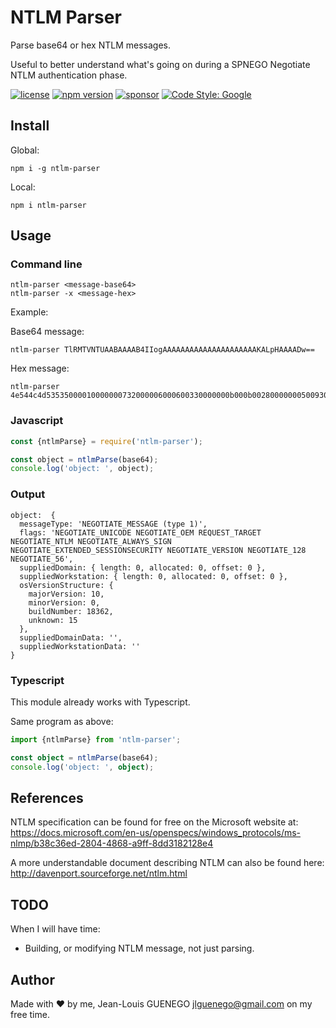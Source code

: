 # NTLM Parser

Parse base64 or hex NTLM messages.

Useful to better understand what's going on during a SPNEGO Negotiate NTLM authentication phase.

[![license](https://img.shields.io/badge/license-ISC-green.svg)](./LICENSE)
[![npm version](https://badge.fury.io/js/node-expose-sspi.svg)](https://badge.fury.io/js/ntlm-parser)
[![sponsor](https://img.shields.io/badge/github-sponsor-blue.svg)](https://github.com/sponsors/jlguenego)
[![Code Style: Google](https://img.shields.io/badge/code%20style-google-blueviolet.svg)](https://github.com/google/gts)

## Install

Global:

```
npm i -g ntlm-parser
```

Local:

```
npm i ntlm-parser
```

## Usage

### Command line

```
ntlm-parser <message-base64>
ntlm-parser -x <message-hex>
```

Example:

Base64 message:

```
ntlm-parser TlRMTVNTUAABAAAAB4IIogAAAAAAAAAAAAAAAAAAAAAKALpHAAAADw==
```

Hex message:

```
ntlm-parser 4e544c4d53535000010000000732000006000600330000000b000b0028000000050093080000000f574f524b53544154494f4e444f4d41494e
```

### Javascript

```js
const {ntlmParse} = require('ntlm-parser');

const object = ntlmParse(base64);
console.log('object: ', object);
```

### Output

```
object:  {
  messageType: 'NEGOTIATE_MESSAGE (type 1)',
  flags: 'NEGOTIATE_UNICODE NEGOTIATE_OEM REQUEST_TARGET NEGOTIATE_NTLM NEGOTIATE_ALWAYS_SIGN NEGOTIATE_EXTENDED_SESSIONSECURITY NEGOTIATE_VERSION NEGOTIATE_128 NEGOTIATE_56',
  suppliedDomain: { length: 0, allocated: 0, offset: 0 },
  suppliedWorkstation: { length: 0, allocated: 0, offset: 0 },
  osVersionStructure: {
    majorVersion: 10,
    minorVersion: 0,
    buildNumber: 18362,
    unknown: 15
  },
  suppliedDomainData: '',
  suppliedWorkstationData: ''
}
```

### Typescript

This module already works with Typescript.

Same program as above:

```ts
import {ntlmParse} from 'ntlm-parser';

const object = ntlmParse(base64);
console.log('object: ', object);
```

## References

NTLM specification can be found for free on the Microsoft website at: https://docs.microsoft.com/en-us/openspecs/windows_protocols/ms-nlmp/b38c36ed-2804-4868-a9ff-8dd3182128e4

A more understandable document describing NTLM can also be found here: http://davenport.sourceforge.net/ntlm.html

## TODO

When I will have time:

- Building, or modifying NTLM message, not just parsing.

## Author

Made with :heart: by me, Jean-Louis GUENEGO <jlguenego@gmail.com> on my free time.
